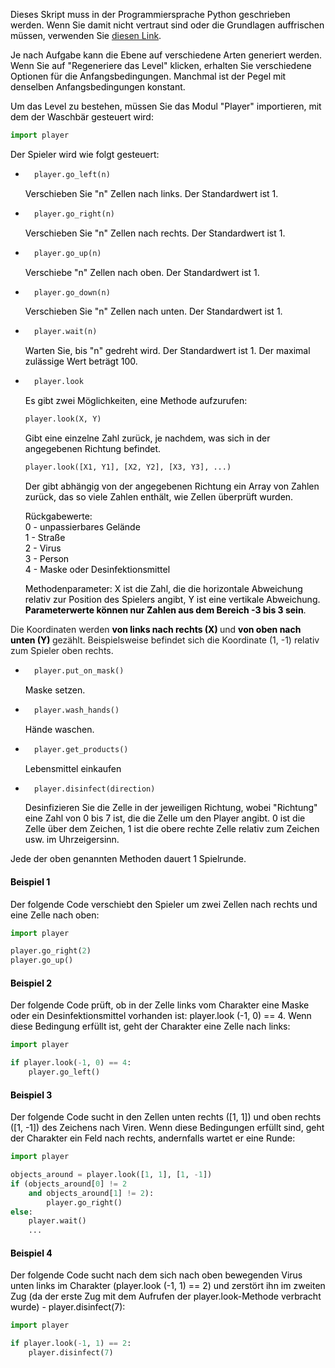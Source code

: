 <span style="color: #000;">Dieses Skript muss in der Programmiersprache Python geschrieben werden. Wenn Sie damit nicht vertraut sind oder die Grundlagen auffrischen müssen, verwenden Sie <a href="https://docs.python.org/3/tutorial/index.html" target="_blank" rel="nofollow">diesen Link</a>.</span>

<span style="color: #000;">Je nach Aufgabe kann die Ebene auf verschiedene Arten generiert werden. Wenn Sie auf "Regeneriere das Level" klicken, erhalten Sie verschiedene Optionen für die Anfangsbedingungen. Manchmal ist der Pegel mit denselben Anfangsbedingungen konstant.</span>

<span style="color: #000;">Um das Level zu bestehen, müssen Sie das Modul "Player" importieren, mit dem der Waschbär gesteuert wird:</span>
```python
import player
```

<span style="color: #000;">Der Spieler wird wie folgt gesteuert:</span>
* ```python
    player.go_left(n)
    ```
    <p style="color: #000;">Verschieben Sie "n" Zellen nach links. Der Standardwert ist 1.</p>

* ```python
    player.go_right(n)
    ```
    <p style="color: #000;">Verschieben Sie "n" Zellen nach rechts. Der Standardwert ist 1.</p>

* ```python
    player.go_up(n)
    ```
    <p style="color: #000;">Verschiebe "n" Zellen nach oben. Der Standardwert ist 1.</p>

* ```python
    player.go_down(n)
    ```
    <p style="color: #000;">Verschieben Sie "n" Zellen nach unten. Der Standardwert ist 1.</p>

* ```python
    player.wait(n)
    ```
    <p style="color: #000;">Warten Sie, bis "n" gedreht wird. Der Standardwert ist 1. Der maximal zulässige Wert beträgt 100.</p>
    
* ```python
    player.look
    ```
    <p style="color: #000;">Es gibt zwei Möglichkeiten, eine Methode aufzurufen:</p>

    ```python
    player.look(X, Y)
    ```
    <p style="color: #000;">Gibt eine einzelne Zahl zurück, je nachdem, was sich in der angegebenen Richtung befindet.</p>

    ```python
    player.look([X1, Y1], [X2, Y2], [X3, Y3], ...) 
    ```
    <p style="color: #000;">Der gibt abhängig von der angegebenen Richtung ein Array von Zahlen zurück, das so viele Zahlen enthält, wie Zellen überprüft wurden.</p>
    <p style="color: #000;">
    Rückgabewerte:<br>
    0 - unpassierbares Gelände<br>
    1 - Straße<br>
    2 - Virus<br>
    3 - Person<br>
    4 - Maske oder Desinfektionsmittel<br>
    </p>
    <p style="color: #000;">Methodenparameter: X ist die Zahl, die die horizontale Abweichung relativ zur Position des Spielers angibt, Y ist eine vertikale Abweichung. <strong style="color: #000;">Parameterwerte können nur Zahlen aus dem Bereich -3 bis 3 sein</strong>.
Die Koordinaten werden <strong style = "color: #000;"> von links nach rechts (X) </strong> und <strong style = "color: #000;"> von oben nach unten (Y) </strong> gezählt. Beispielsweise befindet sich die Koordinate (1, -1) relativ zum Spieler oben rechts.</p>

* ```python
    player.put_on_mask()
    ```
    <p style="color: #000;">Maske setzen.</p>

* ```python
    player.wash_hands()
    ```
    <p style="color: #000;">Hände waschen.</p>
    
* ```python
    player.get_products()
    ```
    <p style="color: #000;">Lebensmittel einkaufen</p>

* ```python
    player.disinfect(direction)
    ```
    <p style="color: #000;">Desinfizieren Sie die Zelle in der jeweiligen Richtung, wobei "Richtung" eine Zahl von 0 bis 7 ist, die die Zelle um den Player angibt. 0 ist die Zelle über dem Zeichen, 1 ist die obere rechte Zelle relativ zum Zeichen usw. im Uhrzeigersinn.</p>

<p style="color: #000;">Jede der oben genannten Methoden dauert 1 Spielrunde.</p>

#### <span style="color: #000;">Beispiel 1</span>
<span style = "color: #000;">Der folgende Code verschiebt den Spieler um zwei Zellen nach rechts und eine Zelle nach oben:</span>
```python
import player

player.go_right(2)
player.go_up()
```

#### <span style="color: #000;">Beispiel 2</span>
<span style="color: #000;">Der folgende Code prüft, ob in der Zelle links vom Charakter eine Maske oder ein Desinfektionsmittel vorhanden ist: player.look (-1, 0) == 4. Wenn diese Bedingung erfüllt ist, geht der Charakter eine Zelle nach links:</span>
```python
import player

if player.look(-1, 0) == 4:
    player.go_left()
```

#### <span style="color: #000;">Beispiel 3</span>
<span style = "color: #000;">Der folgende Code sucht in den Zellen unten rechts ([1, 1]) und oben rechts ([1, -1]) des Zeichens nach Viren. Wenn diese Bedingungen erfüllt sind, geht der Charakter ein Feld nach rechts, andernfalls wartet er eine Runde:</span>
```python
import player

objects_around = player.look([1, 1], [1, -1])
if (objects_around[0] != 2 
    and objects_around[1] != 2):
        player.go_right()
else:
    player.wait()
    ...
```

#### <span style="color: #000;">Beispiel 4</span>
<span style = "color: #000;">Der folgende Code sucht nach dem sich nach oben bewegenden Virus unten links im Charakter (player.look (-1, 1) == 2) und zerstört ihn im zweiten Zug (da der erste Zug mit dem Aufrufen der player.look-Methode verbracht wurde) - player.disinfect(7):</span>
```python
import player

if player.look(-1, 1) == 2:
    player.disinfect(7)
```
